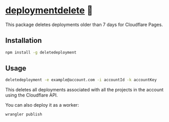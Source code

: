 # [deploymentdelete] 🚮

This package deletes deployments older than 7 days for Cloudflare Pages.

## Installation

```sh
npm install -g deletedeployment
```

## Usage

```sh
deletedeployment -e example@account.com -i accountId -k accountKey
```

This deletes all deployments associated with all the projects in the account
using the Cloudflare API.

You can also deploy it as a worker:

```sh
wrangler publish
```

[deploymentdelete]: https://npmjs.org/deploymentdelete
